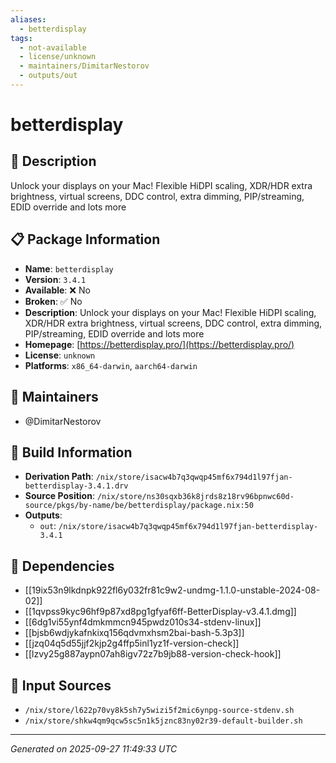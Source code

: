```yaml
---
aliases:
  - betterdisplay
tags:
  - not-available
  - license/unknown
  - maintainers/DimitarNestorov
  - outputs/out
---
```


# betterdisplay

## 📝 Description

Unlock your displays on your Mac! Flexible HiDPI scaling, XDR/HDR extra brightness, virtual screens, DDC control, extra dimming, PIP/streaming, EDID override and lots more

## 📋 Package Information

- **Name**: `betterdisplay`
- **Version**: `3.4.1`
- **Available**: ❌ No
- **Broken**: ✅ No
- **Description**: Unlock your displays on your Mac! Flexible HiDPI scaling, XDR/HDR extra brightness, virtual screens, DDC control, extra dimming, PIP/streaming, EDID override and lots more
- **Homepage**: [https://betterdisplay.pro/](https://betterdisplay.pro/)
- **License**: `unknown`
- **Platforms**: `x86_64-darwin`, `aarch64-darwin`
## 👥 Maintainers

- @DimitarNestorov


## 🔧 Build Information

- **Derivation Path**: `/nix/store/isacw4b7q3qwqp45mf6x794d1l97fjan-betterdisplay-3.4.1.drv`
- **Source Position**: `/nix/store/ns30sqxb36k8jrds8z18rv96bpnwc60d-source/pkgs/by-name/be/betterdisplay/package.nix:50`
- **Outputs**:
  - `out`:  `/nix/store/isacw4b7q3qwqp45mf6x794d1l97fjan-betterdisplay-3.4.1`

## 🔗 Dependencies

- [[19ix53n9lkdnpk922fl6y032fr81c9w2-undmg-1.1.0-unstable-2024-08-02]]
- [[1qvpss9kyc96hf9p87xd8pg1gfyaf6ff-BetterDisplay-v3.4.1.dmg]]
- [[6dg1vi55ynf4dmkmmcn945pwdz010s34-stdenv-linux]]
- [[bjsb6wdjykafnkixq156qdvmxhsm2bai-bash-5.3p3]]
- [[jzq04q5d55jjf2kjp2g4ffp5inl1yz1f-version-check]]
- [[lzvy25g887aypn07ah8igv72z7b9jb88-version-check-hook]]

## 📁 Input Sources

- `/nix/store/l622p70vy8k5sh7y5wizi5f2mic6ynpg-source-stdenv.sh`
- `/nix/store/shkw4qm9qcw5sc5n1k5jznc83ny02r39-default-builder.sh`

---
*Generated on 2025-09-27 11:49:33 UTC*
